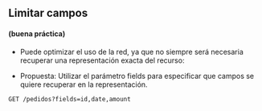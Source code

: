 ## Limitar campos
#### (buena práctica)

* Puede optimizar el uso de la red, ya que no siempre será necesaria recuperar una representación exacta del recurso:

* Propuesta: Utilizar el parámetro fields para especificar que campos se quiere recuperar en la representación.


````http
GET /pedidos?fields=id,date,amount
````

